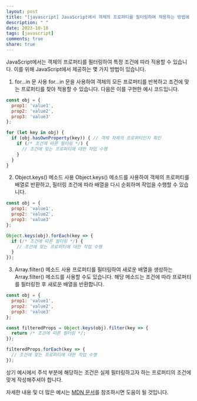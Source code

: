 ```yaml
---
layout: post
title: "[javascript] JavaScript에서 객체의 프로퍼티를 필터링하여 적용하는 방법에 대해 알려주세요."
description: " "
date: 2023-10-18
tags: [javascript]
comments: true
share: true
---
```


JavaScript에서는 객체의 프로퍼티를 필터링하여 특정 조건에 따라 적용할 수 있습니다. 이를 위해 JavaScript에서 제공하는 몇 가지 방법이 있습니다.

1. for...in 문 사용
for...in 문을 사용하여 객체의 모든 프로퍼티를 반복하고 조건에 맞는 프로퍼티를 찾아 적용할 수 있습니다. 다음은 이를 구현한 예시 코드입니다.

```javascript
const obj = {
  prop1: 'value1',
  prop2: 'value2',
  prop3: 'value3'
};

for (let key in obj) {
  if (obj.hasOwnProperty(key)) { // 객체 자체의 프로퍼티인지 확인
    if (/* 조건에 따른 필터링 */) {
      // 조건에 맞는 프로퍼티에 대한 작업 수행
    }
  }
}
```

2. Object.keys() 메소드 사용
Object.keys() 메소드를 사용하여 객체의 프로퍼티를 배열로 반환하고, 필터링 조건에 따라 배열을 다시 순회하며 작업을 수행할 수 있습니다.

```javascript
const obj = {
  prop1: 'value1',
  prop2: 'value2',
  prop3: 'value3'
};

Object.keys(obj).forEach(key => {
  if (/* 조건에 따른 필터링 */) {
    // 조건에 맞는 프로퍼티에 대한 작업 수행
  }
});
```

3. Array.filter() 메소드 사용
프로퍼티를 필터링하여 새로운 배열을 생성하는 Array.filter() 메소드를 사용할 수도 있습니다. 해당 메소드는 조건에 따라 프로퍼티를 필터링한 후 새로운 배열을 반환합니다.

```javascript
const obj = {
  prop1: 'value1',
  prop2: 'value2',
  prop3: 'value3'
};

const filteredProps = Object.keys(obj).filter(key => {
  return /* 조건에 따른 필터링 */;
});

filteredProps.forEach(key => {
  // 조건에 맞는 프로퍼티에 대한 작업 수행
});
```

상기 예시에서 주석 부분에 해당하는 조건은 실제 필터링하고자 하는 프로퍼티의 조건에 맞게 작성해주셔야 합니다.

자세한 내용 및 더 많은 예시는 [MDN 문서](https://developer.mozilla.org/ko/docs/Web/JavaScript/Guide/Working_with_Objects)를 참조하시면 도움이 될 것입니다.